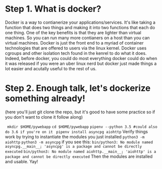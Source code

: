 # Step 1. What is docker?
Docker is a way to contianerize your applications/services. It's like taking a function that does two things and making it into two functions that each do one thing. One of the key benefits is that they are lighter than virtual machines. So you can run many more contianers on a host than you can virtual machines. 
Docker is just the front end to a myriad of container technologies that are offered to users via the linux kernel. Docker uses cgroups and other isolation tech found in the kenrel to do what it does. Indeed, before docker, you could do most everything docker could do when it was released if you were an uber linux nerd but docker just made things a lot easier and acutally useful to the rest of us. 

# Step 2. Enough talk, let's dockerize something already!

(here you'll just git clone the repo, but it's good to have some practice so if you don't want to clone it follow along)

``` mkdir $HOME/pywebapp```
``` cd $HOME/pywebapp ```
``` pipenv --python 3.5 #could also do 3.6 if you're on it ```
``` pipenv install asyncpg aiohttp```
Verify things work by trying to instantiate the modules you just installed
``` python3 -m aiohttp ``` 
``` python3 -m asyncpg ```
if you see this: 
```bin/python3: No module named asyncpg.__main__; 'asyncpg' is a package and cannot be directly executed```
```bin/python3: No module named aiohttp.__main__; 'aiohttp' is a package and cannot be directly executed```
Then the modules are installed and usable. Yay!

